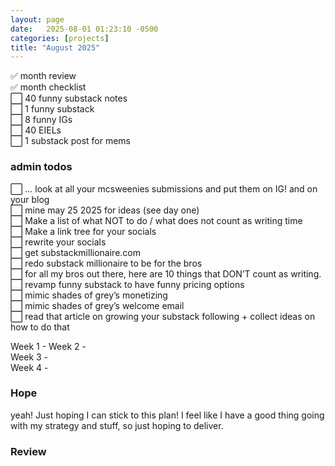 ```yaml
---
layout: page
date:   2025-08-01 01:23:10 -0500
categories: [projects]
title: "August 2025"
---
```

✅ month review  
✅ month checklist  
⬜ 40 funny substack notes  
⬜ 1 funny substack   
⬜ 8 funny IGs  
⬜ 40 EIELs  
⬜ 1 substack post for mems  

### admin todos
⬜ … look at all your mcsweenies submissions and put them on IG! and on your blog  
⬜ mine may 25 2025 for ideas (see day one)  
⬜ Make a list of what NOT to do / what does not count as writing time  
⬜ Make a link tree for your socials  
⬜ rewrite your socials  
⬜ get substackmillionaire.com   
⬜ redo substack millionaire to be for the bros  
⬜ for all my bros out there, here are 10 things that DON’T count as writing.   
⬜ revamp funny substack to have funny pricing options  
⬜ mimic shades of grey’s monetizing   
⬜ mimic shades of grey’s welcome email  
⬜ read that article on growing your substack following + collect ideas on how to do that  

Week 1 - 
Week 2 -  
Week 3 -  
Week 4 -  

### Hope
yeah! Just hoping I can stick to this plan! I feel like I have a good thing going with my strategy and stuff, so just hoping to deliver.

### Review
